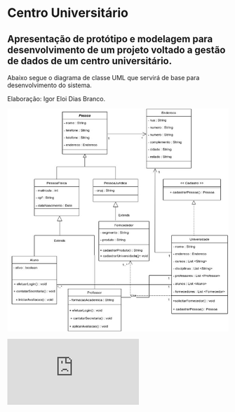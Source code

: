 ﻿# Centro Universitário
## Apresentação de protótipo e modelagem para desenvolvimento de um projeto voltado a gestão de dados de um centro universitário.
Abaixo segue o diagrama de classe UML que servirá de base para desenvolvimento do sistema.

Elaboração: Igor Eloi Dias Branco.


![DiagramaClasse](https://github.com/igoreloidiasbranco/centro_universitario/blob/main/DiagramaClasse.jpg)

![Representação Pessoa Física](https://github.com/igoreloidiasbranco/centro_universitario/blob/main/Copy%20of%20Prototype%20Template%20(5).pdf)
